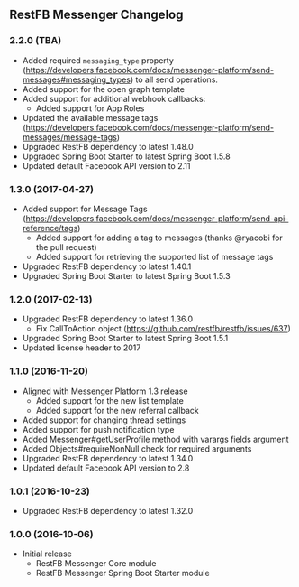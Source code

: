 ##  RestFB Messenger Changelog

### 2.2.0 (TBA)

* Added required `messaging_type` property (https://developers.facebook.com/docs/messenger-platform/send-messages#messaging_types) to all send operations.
* Added support for the open graph template
* Added support for additional webhook callbacks:
  * Added support for App Roles
* Updated the available message tags (https://developers.facebook.com/docs/messenger-platform/send-messages/message-tags)
* Upgraded RestFB dependency to latest 1.48.0
* Upgraded Spring Boot Starter to latest Spring Boot 1.5.8
* Updated default Facebook API version to 2.11

### 1.3.0 (2017-04-27)

* Added support for Message Tags (https://developers.facebook.com/docs/messenger-platform/send-api-reference/tags)
  * Added support for adding a tag to messages (thanks @ryacobi for the pull request)
  * Added support for retrieving the supported list of message tags 
* Upgraded RestFB dependency to latest 1.40.1
* Upgraded Spring Boot Starter to latest Spring Boot 1.5.3


### 1.2.0 (2017-02-13)

* Upgraded RestFB dependency to latest 1.36.0
  * Fix CallToAction object (https://github.com/restfb/restfb/issues/637)
* Upgraded Spring Boot Starter to latest Spring Boot 1.5.1
* Updated license header to 2017

### 1.1.0 (2016-11-20)

* Aligned with Messenger Platform 1.3 release
  * Added support for the new list template
  * Added support for the new referral callback
* Added support for changing thread settings
* Added support for push notification type
* Added Messenger#getUserProfile method with varargs fields argument
* Added Objects#requireNonNull check for required arguments
* Upgraded RestFB dependency to latest 1.34.0
* Updated default Facebook API version to 2.8 

### 1.0.1 (2016-10-23)

* Upgraded RestFB dependency to latest 1.32.0

### 1.0.0 (2016-10-06)

* Initial release
  * RestFB Messenger Core module
  * RestFB Messenger Spring Boot Starter module
